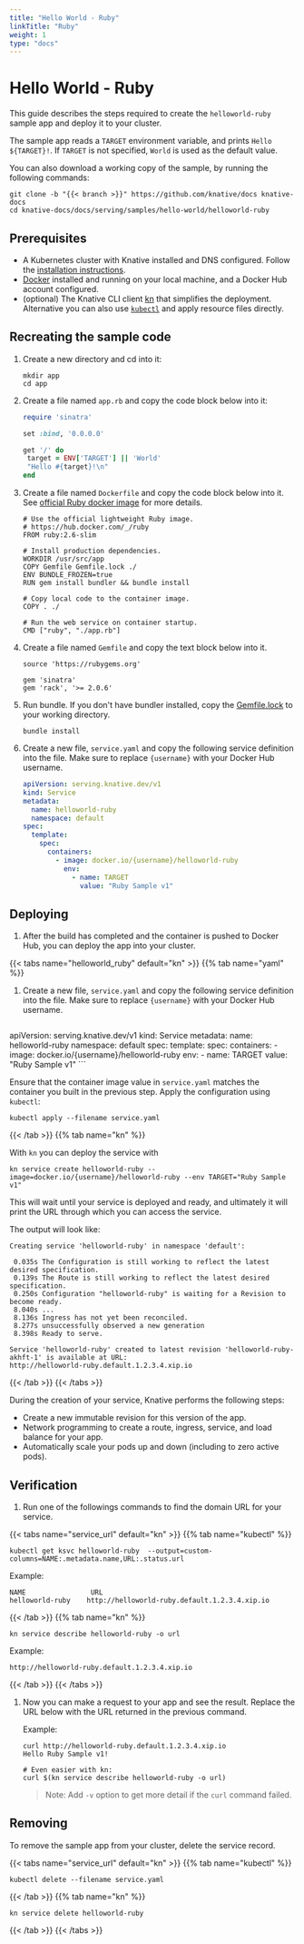 ```yaml
---
title: "Hello World - Ruby"
linkTitle: "Ruby"
weight: 1
type: "docs"
---
```


# Hello World - Ruby

This guide describes the steps required to create the `helloworld-ruby` sample app and deploy it to your cluster.

The sample app reads a `TARGET` environment variable, and prints `Hello ${TARGET}!`.
If `TARGET` is not specified, `World` is used as the default value.

You can also download a working copy of the sample, by running the
following commands:

```shell
git clone -b "{{< branch >}}" https://github.com/knative/docs knative-docs
cd knative-docs/docs/serving/samples/hello-world/helloworld-ruby
```

## Prerequisites

- A Kubernetes cluster with Knative installed and DNS configured. Follow the
  [installation instructions](../../../../install/README.md).
- [Docker](https://www.docker.com) installed and running on your local machine,
  and a Docker Hub account configured.
- (optional) The Knative CLI client [kn](https://github.com/knative/client/releases) that simplifies the deployment. Alternative you can also use [`kubectl`](https://kubernetes.io/docs/tasks/tools/install-kubectl/) and apply resource files directly.

## Recreating the sample code

1. Create a new directory and cd into it:

   ```shell
   mkdir app
   cd app
   ```

1. Create a file named `app.rb` and copy the code block below into it:

   ```ruby
   require 'sinatra'

   set :bind, '0.0.0.0'

   get '/' do
    target = ENV['TARGET'] || 'World'
    "Hello #{target}!\n"
   end
   ```

1. Create a file named `Dockerfile` and copy the code block below into it. See
   [official Ruby docker image](https://hub.docker.com/_/ruby/) for more
   details.

   ```docker
   # Use the official lightweight Ruby image.
   # https://hub.docker.com/_/ruby
   FROM ruby:2.6-slim

   # Install production dependencies.
   WORKDIR /usr/src/app
   COPY Gemfile Gemfile.lock ./
   ENV BUNDLE_FROZEN=true
   RUN gem install bundler && bundle install

   # Copy local code to the container image.
   COPY . ./

   # Run the web service on container startup.
   CMD ["ruby", "./app.rb"]
   ```

1. Create a file named `Gemfile` and copy the text block below into it.

   ```gem
   source 'https://rubygems.org'

   gem 'sinatra'
   gem 'rack', '>= 2.0.6'
   ```

1. Run bundle. If you don't have bundler installed, copy the
   [Gemfile.lock](./Gemfile.lock) to your working directory.

   ```shell
   bundle install
   ```

1. Create a new file, `service.yaml` and copy the following service definition
   into the file. Make sure to replace `{username}` with your Docker Hub
   username.

   ```yaml
   apiVersion: serving.knative.dev/v1
   kind: Service
   metadata:
     name: helloworld-ruby
     namespace: default
   spec:
     template:
       spec:
         containers:
           - image: docker.io/{username}/helloworld-ruby
             env:
               - name: TARGET
                 value: "Ruby Sample v1"
   ```

## Deploying

1. After the build has completed and the container is pushed to Docker Hub, you
   can deploy the app into your cluster.

{{< tabs name="helloworld_ruby" default="kn" >}}
{{% tab name="yaml" %}}

   1. Create a new file, `service.yaml` and copy the following service definition
      into the file. Make sure to replace `{username}` with your Docker Hub
      username.

      ```yaml
   apiVersion: serving.knative.dev/v1
   kind: Service
   metadata:
     name: helloworld-ruby
     namespace: default
   spec:
     template:
       spec:
         containers:
           - image: docker.io/{username}/helloworld-ruby
             env:
               - name: TARGET
                 value: "Ruby Sample v1"
      ```

   Ensure that the container image value
   in `service.yaml` matches the container you built in the previous step. Apply
   the configuration using `kubectl`:

   ```shell
   kubectl apply --filename service.yaml
   ```

   {{< /tab >}}
   {{% tab name="kn" %}}

   With `kn` you can deploy the service with

   ```shell
   kn service create helloworld-ruby --image=docker.io/{username}/helloworld-ruby --env TARGET="Ruby Sample v1"
   ```

   This will wait until your service is deployed and ready, and ultimately it will print the URL through which you can access the service.

   The output will look like:

   ```
   Creating service 'helloworld-ruby' in namespace 'default':

    0.035s The Configuration is still working to reflect the latest desired specification.
    0.139s The Route is still working to reflect the latest desired specification.
    0.250s Configuration "helloworld-ruby" is waiting for a Revision to become ready.
    8.040s ...
    8.136s Ingress has not yet been reconciled.
    8.277s unsuccessfully observed a new generation
    8.398s Ready to serve.

  Service 'helloworld-ruby' created to latest revision 'helloworld-ruby-akhft-1' is available at URL:
  http://helloworld-ruby.default.1.2.3.4.xip.io
  ```

{{< /tab >}}
{{< /tabs >}}

   During the creation of your service, Knative performs the following steps:

   - Create a new immutable revision for this version of the app.
   - Network programming to create a route, ingress, service, and load balance
     for your app.
   - Automatically scale your pods up and down (including to zero active pods).

## Verification

1. Run one of the followings commands to find the domain URL for your service.

{{< tabs name="service_url" default="kn" >}}
{{% tab name="kubectl" %}}
   ```shell
   kubectl get ksvc helloworld-ruby  --output=custom-columns=NAME:.metadata.name,URL:.status.url
   ```

   Example:

   ```shell
   NAME                URL
   helloworld-ruby    http://helloworld-ruby.default.1.2.3.4.xip.io
   ```

{{< /tab >}}
{{% tab name="kn" %}}

   ```shell
   kn service describe helloworld-ruby -o url
   ```

   Example:

   ```shell
   http://helloworld-ruby.default.1.2.3.4.xip.io
   ```
   {{< /tab >}}
   {{< /tabs >}}

1. Now you can make a request to your app and see the result. Replace
   the URL below with the URL returned in the previous command.

   Example:

   ```shell
   curl http://helloworld-ruby.default.1.2.3.4.xip.io
   Hello Ruby Sample v1!

   # Even easier with kn:
   curl $(kn service describe helloworld-ruby -o url)
   ```

   > Note: Add `-v` option to get more detail if the `curl` command failed.

## Removing

To remove the sample app from your cluster, delete the service record.

{{< tabs name="service_url" default="kn" >}}
{{% tab name="kubectl" %}}

  ```shell
  kubectl delete --filename service.yaml
  ```
{{< /tab >}}
{{% tab name="kn" %}}

  ```shell
  kn service delete helloworld-ruby
  ```

{{< /tab >}}
{{< /tabs >}}